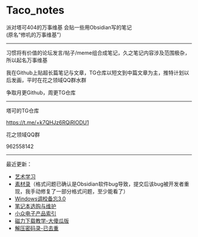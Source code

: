 # Taco_notes

派对塔可404的万事维基 会贴一些用Obsidian写的笔记<br>
(原名“修叽的万事维基”）

---

习惯将有价值的论坛发言/帖子/meme组合成笔记，久之笔记内容涉及范围极杂，所以起名万事维基

我在Github上贴超长篇笔记与文章，TG仓库以短文到中篇文章为主，推特计划以后发画，平时在花之领域QQ群水群

争取月更Github，周更TG仓库

---

塔可的TG仓库

https://t.me/+k7QHJz6RQjRlODU1

花之领域QQ群

962558142

---

最近更新：

- [艺术学习](/知识/电子知识/绘画知识/艺术学习/艺术学习.md)
- [素材录](/素材录/素材录.md)（格式问题已确认是Obsidian软件bug导致，提交后该bug被开发者重现，我手动修复了一部分格式问题，至少能看了）
- [Windows调校备忘3.0](/知识/电子知识/系统安装与修复/Windows/Windows调校备忘3.0/Windows调校备忘3.0.md)
- [笔记本选购与维护](/知识/电子知识/硬件设备/笔记本选购/笔记本选购与维护.md)
- [小众电子产品索引](/知识/电子知识/硬件设备/小众电子产品索引/小众电子产品索引.md)
- [磁力下载教学-大傻瓜版](/磁力下载教学-大傻瓜版/磁力下载教学-大傻瓜版.md)
- [解压密码录-已去重](/解压密码/解压密码录-已去重.md)
